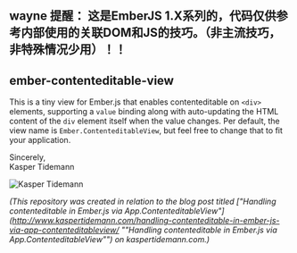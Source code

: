 ## wayne 提醒： 这是EmberJS 1.X系列的，代码仅供参考内部使用的关联DOM和JS的技巧。（非主流技巧，非特殊情况少用）！！
## ember-contenteditable-view

This is a tiny view for Ember.js that enables contenteditable on `<div>` elements, supporting a `value` binding along with auto-updating the HTML content of the `div` element itself when the value changes. Per default, the view name is `Ember.ContenteditableView`, but feel free to change that to fit your application.

Sincerely,  
Kasper Tidemann

![Kasper Tidemann](http://www.tidemannogco.dk/meemo/KasperTidemann-Signature.jpg)

*(This repository was created in relation to the blog post titled ["Handling contenteditable in Ember.js via App.ContenteditableView"](http://www.kaspertidemann.com/handling-contenteditable-in-ember-js-via-app-contenteditableview/ ""Handling contenteditable in Ember.js via App.ContenteditableView"") on kaspertidemann.com.)*
